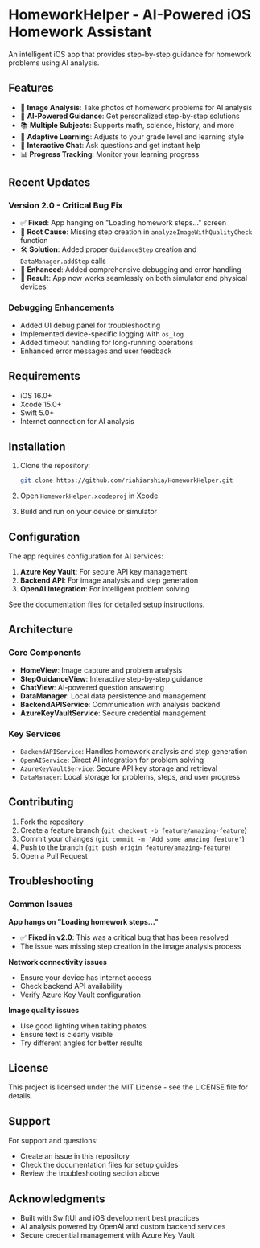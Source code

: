 # HomeworkHelper - AI-Powered iOS Homework Assistant

An intelligent iOS app that provides step-by-step guidance for homework problems using AI analysis.

## Features

- 📸 **Image Analysis**: Take photos of homework problems for AI analysis
- 🧠 **AI-Powered Guidance**: Get personalized step-by-step solutions
- 📚 **Multiple Subjects**: Supports math, science, history, and more
- 🎯 **Adaptive Learning**: Adjusts to your grade level and learning style
- 💬 **Interactive Chat**: Ask questions and get instant help
- 📊 **Progress Tracking**: Monitor your learning progress

## Recent Updates

### Version 2.0 - Critical Bug Fix
- ✅ **Fixed**: App hanging on "Loading homework steps..." screen
- 🔧 **Root Cause**: Missing step creation in `analyzeImageWithQualityCheck` function
- 🛠️ **Solution**: Added proper `GuidanceStep` creation and `DataManager.addStep` calls
- 📱 **Enhanced**: Added comprehensive debugging and error handling
- 🎯 **Result**: App now works seamlessly on both simulator and physical devices

### Debugging Enhancements
- Added UI debug panel for troubleshooting
- Implemented device-specific logging with `os_log`
- Added timeout handling for long-running operations
- Enhanced error messages and user feedback

## Requirements

- iOS 16.0+
- Xcode 15.0+
- Swift 5.0+
- Internet connection for AI analysis

## Installation

1. Clone the repository:
   ```bash
   git clone https://github.com/riahiarshia/HomeworkHelper.git
   ```

2. Open `HomeworkHelper.xcodeproj` in Xcode

3. Build and run on your device or simulator

## Configuration

The app requires configuration for AI services:

1. **Azure Key Vault**: For secure API key management
2. **Backend API**: For image analysis and step generation
3. **OpenAI Integration**: For intelligent problem solving

See the documentation files for detailed setup instructions.

## Architecture

### Core Components

- **HomeView**: Image capture and problem analysis
- **StepGuidanceView**: Interactive step-by-step guidance
- **ChatView**: AI-powered question answering
- **DataManager**: Local data persistence and management
- **BackendAPIService**: Communication with analysis backend
- **AzureKeyVaultService**: Secure credential management

### Key Services

- `BackendAPIService`: Handles homework analysis and step generation
- `OpenAIService`: Direct AI integration for problem solving
- `AzureKeyVaultService`: Secure API key storage and retrieval
- `DataManager`: Local storage for problems, steps, and user progress

## Contributing

1. Fork the repository
2. Create a feature branch (`git checkout -b feature/amazing-feature`)
3. Commit your changes (`git commit -m 'Add some amazing feature'`)
4. Push to the branch (`git push origin feature/amazing-feature`)
5. Open a Pull Request

## Troubleshooting

### Common Issues

**App hangs on "Loading homework steps..."**
- ✅ **Fixed in v2.0**: This was a critical bug that has been resolved
- The issue was missing step creation in the image analysis process

**Network connectivity issues**
- Ensure your device has internet access
- Check backend API availability
- Verify Azure Key Vault configuration

**Image quality issues**
- Use good lighting when taking photos
- Ensure text is clearly visible
- Try different angles for better results

## License

This project is licensed under the MIT License - see the LICENSE file for details.

## Support

For support and questions:
- Create an issue in this repository
- Check the documentation files for setup guides
- Review the troubleshooting section above

## Acknowledgments

- Built with SwiftUI and iOS development best practices
- AI analysis powered by OpenAI and custom backend services
- Secure credential management with Azure Key Vault
